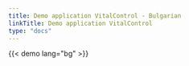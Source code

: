 ```yaml
---
title: Demo application VitalControl - Bulgarian
linkTitle: Demo application VitalControl
type: "docs"
---
```

{{< demo lang="bg" >}}
